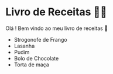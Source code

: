 # Livro de Receitas :man_cook:

Olá ! Bem vindo ao meu livro de receitas :wave:

- Strogonofe de Frango
- Lasanha
- Pudim
- Bolo de Chocolate
- Torta de maça
